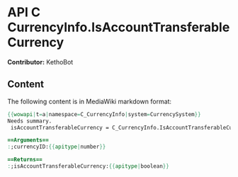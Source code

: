 # API C CurrencyInfo.IsAccountTransferableCurrency

**Contributor:** KethoBot

## Content

The following content is in MediaWiki markdown format:

```mediawiki
{{wowapi|t=a|namespace=C_CurrencyInfo|system=CurrencySystem}}
Needs summary.
 isAccountTransferableCurrency = C_CurrencyInfo.IsAccountTransferableCurrency(currencyID)

==Arguments==
:;currencyID:{{apitype|number}}

==Returns==
:;isAccountTransferableCurrency:{{apitype|boolean}}
```
